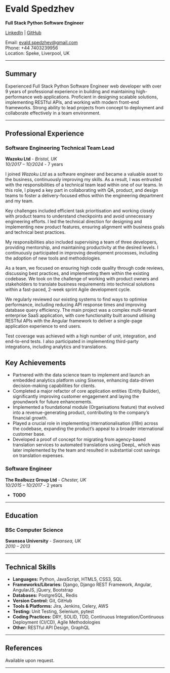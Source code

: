 # **Evald Spedzhev**
**Full Stack Python Software Engineer**

[LinkedIn](https://www.linkedin.com/in/e-spedzhev/) | [GitHub](https://github.com/espedzhev)

Email: evald.spedzhev@gmail.com\
Phone: +44 7403239956\
Location: Speke, Liverpool, UK

---

## **Summary**

Experienced Full Stack Python Software Engineer web developer with over 9 years of professional experience in building and maintaining high-performance web applications.
Proficient in designing scalable solutions, implementing RESTful APIs, and working with modern front-end frameworks.
Strong ability to lead projects from concept to deployment and collaborate effectively in a team environment.

---

## **Professional Experience**

### **Software Engineering Technical Team Lead**  
**Wazoku Ltd** - *Bristol, UK*  
*10/2017 – 10/2024* - 7 years

I joined *Wazoku Ltd* as a software engineer and became a valuable asset to the business, continuously improving my skills.
As a result, I was entrusted with the responsibilities of a technical team lead within one of our teams.
In this role, I played a key part in collaborating with QA, product, and design teams to foster a delivery-focused ethos within the engineering department and my team.

Key challenges included efficient task prioritisation and working closely with product teams to understand checkpoints and avoid unnecessary engineering efforts.
I led the technical direction for designing and implementing new product features, ensuring alignment with business goals and technical best practices.

My responsibilities also included supervising a team of three developers, providing mentorship, and maintaining productivity at the desired levels.
I continuously participated in improving development processes, including the adoption of new tools and methodologies.

As a team, we focused on ensuring high code quality through code reviews, discussing best practices, and implementing them within the existing codebase.
We took on the challenge of working with product owners and stakeholders to translate business requirements into technical solutions within a fast-paced, 2-week sprint Agile development cycle.

We regularly reviewed our existing systems to find ways to optimise performance, including reducing API response times and improving database query efficiency.
The main project was a complex multi-tenant enterprise SaaS application, with core functionality built around utilising RESTful APIs with the Angular framework to deliver a single-page application experience to end users.

Test coverage was achieved with a high number of unit, integration, and end-to-end tests.
I also participated in implementing third-party integrations, including analytics and translations.

## **Key Achievements**

- Partnered with the data science team to implement and launch an embedded analytics platform using Sisense, enhancing data-driven decision-making capabilities for clients.
- Completed a major refactor of core application entities (Entity Builder), significantly improving customer engagement and laying the groundwork for future enhancements.
- Implemented a foundational module (Organisations feature) that evolved into a revenue-generating product, contributing to the company’s financial growth.
- Played a crucial role in implementing internationalisation (i18n) across the codebase, expanding the product’s appeal to a broader international customer base.
- Developed a proof of concept for migrating from agency-based translation services to automated translations using DeepL, which was later implemented by the team and resulted in substantial cost savings on translation expenses.

### **Software Engineer**  
**The Realbuzz Group Ltd** - *Chester, UK*  
*10/2015 – 10/2017* - 2 years

- **TODO**

---

## **Education**

### **BSc Computer Science**  
**Swansea University** - *Swansea, UK*  
*2010 – 2013*

---

## **Technical Skills**

- **Languages:** Python, JavaScript, HTML5, CSS3, SQL
- **Frameworks/Libraries:** Django, Django REST Framework, Angular, AngularJS, jQuery, Bootstrap
- **Databases:** PostgreSQL, Redis
- **Version Control:** Git, GitHub
- **Tools & Platforms:** Jira, Jenkins, Celery, AWS
- **Testing:** Unit Testing, Selenium, pytest
- **Coding Practices:** DRY, SOLID, TDD, Continuous Integration/Continuous Deployment (CI/CD), Agile Methodologies
- **Other:** RESTful API Design, GraphQL

---

## **References**

Available upon request.

---
